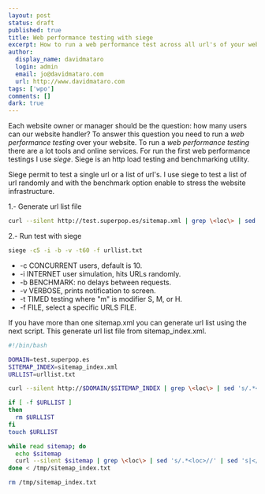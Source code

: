 ```yaml
---
layout: post
status: draft
published: true
title: Web performance testing with siege
excerpt: How to run a web performance test across all url's of your website using siege..
author:
  display_name: davidmataro
  login: admin
  email: jo@davidmataro.com
  url: http://www.davidmataro.com
tags: ['wpo']
comments: []
dark: true
---
```



Each website owner or manager should be the question: how many users can our website handler? To answer this question you need to run a *web performance testing* over your website. To run a *web performance testing* there are a lot tools and online services. For run the first web performance testings I use *siege*. Siege is an http load testing and benchmarking utility.



Siege permit to test a single url or a list of url's. I use siege to test a list of url randomly and with the benchmark option enable to stress the website infrastructure.


1.- Generate url list file

```bash
curl --silent http://test.superpop.es/sitemap.xml | grep \<loc\> | sed 's/.*<loc>//' | sed 's|</loc>||' > urllist.txt
```



2.- Run test with siege

```bash
siege -c5 -i -b -v -t60 -f urllist.txt
```

* -c CONCURRENT users, default is 10.
* -i INTERNET user simulation, hits URLs randomly.
* -b BENCHMARK: no delays between requests.
* -v VERBOSE, prints notification to screen.
* -t TIMED testing where "m" is modifier S, M, or H.
* -f FILE, select a specific URLS FILE.


If you have more than one sitemap.xml you can generate url list using the next script. This generate url list file from sitemap_index.xml.

```bash
#!/bin/bash

DOMAIN=test.superpop.es
SITEMAP_INDEX=sitemap_index.xml
URLLIST=urllist.txt

curl --silent http://$DOMAIN/$SITEMAP_INDEX | grep \<loc\> | sed 's/.*<loc>//' | sed 's|</loc>||' > /tmp/sitemap_index.txt

if [ -f $URLLIST ]
then
  rm $URLLIST
fi
touch $URLLIST

while read sitemap; do
  echo $sitemap
  curl --silent $sitemap | grep \<loc\> | sed 's/.*<loc>//' | sed 's|</loc>||' >> $URLLIST
done < /tmp/sitemap_index.txt

rm /tmp/sitemap_index.txt
```
